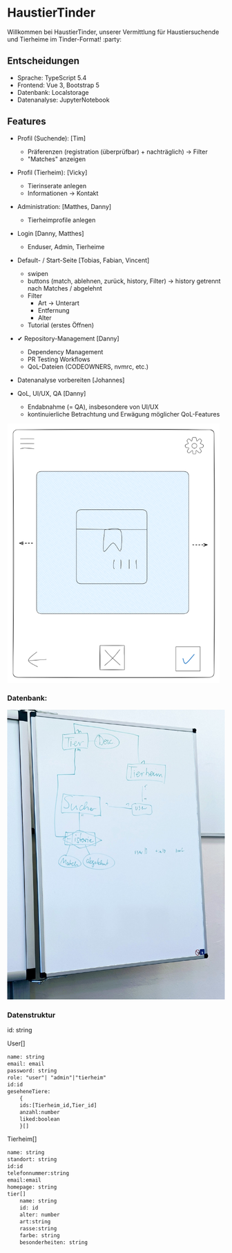 # HaustierTinder

Willkommen bei HaustierTinder, unserer Vermittlung für Haustiersuchende und Tierheime im Tinder-Format! :party:

## Entscheidungen
* Sprache: TypeScript 5.4
* Frontend: Vue 3, Bootstrap 5
* Datenbank: Localstorage
* Datenanalyse: JupyterNotebook

## Features
* Profil (Suchende): [Tim]
    - Präferenzen (registration (überprüfbar) + nachträglich) 
        -> Filter
    - "Matches" anzeigen
* Profil (Tierheim): [Vicky]
    - Tierinserate anlegen
    - Informationen -> Kontakt

* Administration: [Matthes, Danny]
    - Tierheimprofile anlegen

* Login [Danny, Matthes]
    - Enduser, Admin, Tierheime

* Default- / Start-Seite [Tobias, Fabian, Vincent]
    - swipen
    - buttons (match, ablehnen, zurück, history, Filter)
      -> history getrennt nach Matches / abgelehnt 
    - Filter
        * Art -> Unterart
        * Entfernung
        * Alter
    - Tutorial (erstes Öffnen)

* ✔ Repository-Management [Danny]
    - Dependency Management
    - PR Testing Workflows
    - QoL-Dateien (CODEOWNERS, nvmrc, etc.)

* Datenanalyse vorbereiten [Johannes]

* QoL, UI/UX, QA [Danny]
    - Endabnahme (= QA), insbesondere von UI/UX
    - kontinuierliche Betrachtung und Erwägung möglicher QoL-Features

![](assets/mockup.png)

### Datenbank:
![](assets/datenbank.jpg)

### Datenstruktur

id: string

User[]

    name: string
    email: email
    password: string
    role: "user"| "admin"|"tierheim"
    id:id
    geseheneTiere:
        {
        ids:[Tierheim_id,Tier_id]
        anzahl:number
        liked:boolean
        }[]

Tierheim[]

    name: string
    standort: string
    id:id
    telefonnummer:string
    email:email
    homepage: string
    tier[]
        name: string
        id: id
        alter: number
        art:string
        rasse:string
        farbe: string
        besonderheiten: string
